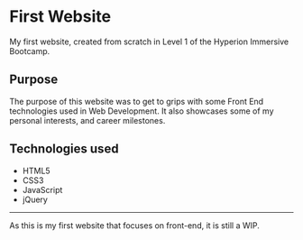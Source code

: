 # First Website
My first website, created from scratch in Level 1 of the Hyperion Immersive Bootcamp.

## Purpose
The purpose of this website was to get to grips with some Front End technologies used in Web Development.  It also showcases some of my personal interests, and career milestones.

## Technologies used
- HTML5
- CSS3
- JavaScript
- jQuery

---

As this is my first website that focuses on front-end, it is still a WIP.
